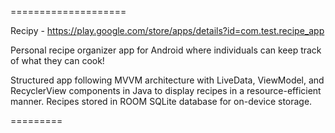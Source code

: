====================

Recipy - https://play.google.com/store/apps/details?id=com.test.recipe_app

Personal recipe organizer app for Android where individuals can keep track of what they can cook!

Structured app following MVVM architecture  with LiveData, ViewModel, and RecyclerView components in Java to display recipes in a resource-efficient manner.
Recipes stored in ROOM SQLite database for on-device storage.


=========
